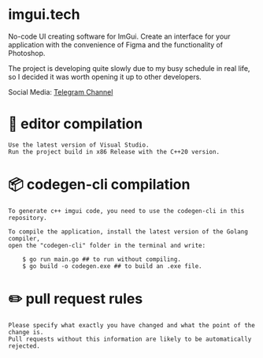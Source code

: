 # imgui.tech
No-code UI creating software for ImGui. Create an interface for your application with the convenience of Figma and the functionality of Photoshop.

The project is developing quite slowly due to my busy schedule in real life, so I decided it was worth opening it up to other developers.

Social Media:
[Telegram Channel](https://t.me/imguitech)

# 🔩 editor compilation
    Use the latest version of Visual Studio.
    Run the project build in x86 Release with the C++20 version. 


# 📦 codegen-cli compilation
    To generate c++ imgui code, you need to use the codegen-cli in this repository. 

    To compile the application, install the latest version of the Golang compiler, 
    open the "codegen-cli" folder in the terminal and write:

        $ go run main.go ## to run without compiling.
        $ go build -o codegen.exe ## to build an .exe file.

# ✏️ pull request rules
    Please specify what exactly you have changed and what the point of the change is.
    Pull requests without this information are likely to be automatically rejected.
